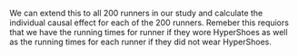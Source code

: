 We can extend this to all 200 runners in our study and calculate the individual causal effect for each of the 200 runners. Remeber this requiors that we have the running times for runner if they wore HyperShoes as well as the running times for each runner if they did not wear HyperShoes. 
